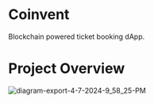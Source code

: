 # Coinvent
Blockchain powered ticket booking dApp.

# Project Overview

![diagram-export-4-7-2024-9_58_25-PM](https://github.com/MaheepTulsian/Coinvent/assets/148813478/ad69c296-74c9-485b-9bda-d863af803a5f)
